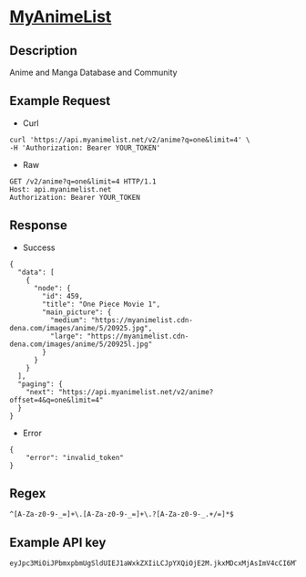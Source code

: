 # [MyAnimeList](https://myanimelist.net/apiconfig/references/api/v2)

## __Description__
Anime and Manga Database and Community

## __Example Request__
* Curl
```
curl 'https://api.myanimelist.net/v2/anime?q=one&limit=4' \
-H 'Authorization: Bearer YOUR_TOKEN'
```

* Raw
```
GET /v2/anime?q=one&limit=4 HTTP/1.1
Host: api.myanimelist.net
Authorization: Bearer YOUR_TOKEN
```

## __Response__
* Success
```
{
  "data": [
    {
      "node": {
        "id": 459,
        "title": "One Piece Movie 1",
        "main_picture": {
          "medium": "https://myanimelist.cdn-dena.com/images/anime/5/20925.jpg",
          "large": "https://myanimelist.cdn-dena.com/images/anime/5/20925l.jpg"
        }
      }
    }
  ],
  "paging": {
    "next": "https://api.myanimelist.net/v2/anime?offset=4&q=one&limit=4"
  }
}
```
* Error
```
{
    "error": "invalid_token"
}
```

## __Regex__
```
^[A-Za-z0-9-_=]+\.[A-Za-z0-9-_=]+\.?[A-Za-z0-9-_.+/=]*$
```

## __Example API key__
```
eyJpc3MiOiJPbmxpbmUgSldUIEJ1aWxkZXIiLCJpYXQiOjE2M.jkxMDcxMjAsImV4cCI6MTY2MDY0MzEyMCwiYXVkIjo........
```